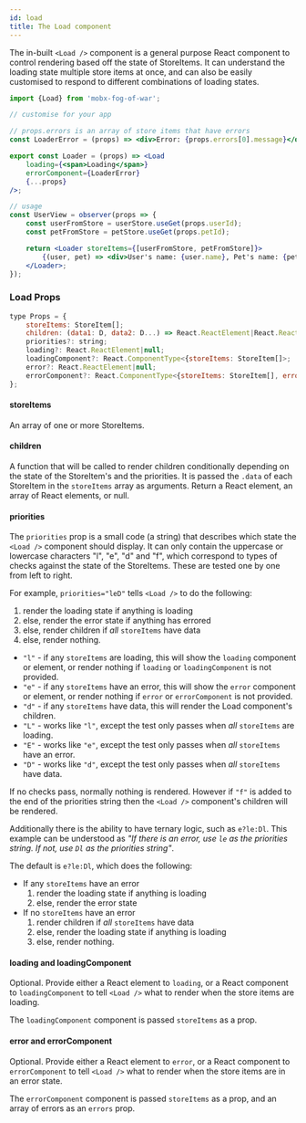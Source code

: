 ```yaml
---
id: load
title: The Load component
---
```


The in-built `<Load />` component is a general purpose React component to control rendering based off the state of StoreItems. It can understand the loading state multiple store items at once, and can also be easily customised to respond to different combinations of loading states.

```jsx
import {Load} from 'mobx-fog-of-war';

// customise for your app

// props.errors is an array of store items that have errors
const LoaderError = (props) => <div>Error: {props.errors[0].message}</div>

export const Loader = (props) => <Load
    loading={<span>Loading</span>}
    errorComponent={LoaderError}
    {...props}
/>;

// usage
const UserView = observer(props => {
    const userFromStore = userStore.useGet(props.userId);
    const petFromStore = petStore.useGet(props.petId);

    return <Loader storeItems={[userFromStore, petFromStore]}>
        {(user, pet) => <div>User's name: {user.name}, Pet's name: {pet.name}</div>}
    </Loader>;
});
```

### Load Props

```jsx
type Props = {
    storeItems: StoreItem[];
    children: (data1: D, data2: D...) => React.ReactElement|React.ReactElement[]|null;
    priorities?: string;
    loading?: React.ReactElement|null;
    loadingComponent?: React.ComponentType<{storeItems: StoreItem[]>;
    error?: React.ReactElement|null;
    errorComponent?: React.ComponentType<{storeItems: StoreItem[], errors: E[]}>;
};
```

#### storeItems

An array of one or more StoreItems.

#### children

A function that will be called to render children conditionally depending on the state of the StoreItem's and the priorities. It is passed the `.data` of each StoreItem in the `storeItems` array as arguments. Return a React element, an array of React elements, or null.

#### priorities

The `priorities` prop is a small code (a string) that describes which state the `<Load />` component should display. It can only contain the uppercase or lowercase characters "l", "e", "d" and "f", which correspond to types of checks against the state of the StoreItems. These are tested one by one from left to right.

For example, `priorities="leD"` tells `<Load />` to do the following:

1. render the loading state if anything is loading
2. else, render the error state if anything has errored
3. else, render children if *all* `storeItems` have data
4. else, render nothing.



- `"l"` - if any `storeItems` are loading, this will show the `loading` component or element, or render nothing if `loading` or `loadingComponent` is not provided.
- `"e"` - if any `storeItems` have an error, this will show the `error` component or element, or render nothing if `error` or `errorComponent` is not provided.
- `"d"` - if any `storeItems` have data, this will render the Load component's children.
- `"L"` - works like `"l"`, except the test only passes when *all* `storeItems` are loading.
- `"E"` - works like `"e"`, except the test only passes when *all* `storeItems` have an error.
- `"D"` - works like `"d"`, except the test only passes when *all* `storeItems` have data.

If no checks pass, normally nothing is rendered. However if `"f"` is added to the end of the priorities string then the `<Load />` component's children will be rendered.

Additionally there is the ability to have ternary logic, such as `e?le:Dl`. This example can be understood as *"If there is an error, use `le` as the priorities string. If not, use `Dl` as the priorities string"*.

The default is `e?le:Dl`, which does the following:

- If any `storeItems` have an error
  1. render the loading state if anything is loading 
  2. else, render the error state
- If no `storeItems` have an error
  1. render children if *all* `storeItems` have data
  2. else, render the loading state if anything is loading
  3. else, render nothing.

#### loading and loadingComponent

Optional. Provide either a React element to `loading`, or a React component to `loadingComponent` to tell `<Load />` what to render when the store items are loading.

The `loadingComponent` component is passed `storeItems` as a prop.

#### error and errorComponent

Optional. Provide either a React element to `error`, or a React component to `errorComponent` to tell `<Load />` what to render when the store items are in an error state.

The `errorComponent` component is passed `storeItems` as a prop, and an array of errors as an `errors` prop.
